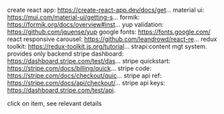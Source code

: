 create react app: https://create-react-app.dev/docs/get...
material ui: https://mui.com/material-ui/getting-s...
formik: https://formik.org/docs/overview#inst...
yup validation: https://github.com/jquense/yup
google fonts: https://fonts.google.com/
react responsive carousel: https://github.com/leandrowd/react-re...
redux toolkit: https://redux-toolkit.js.org/tutorial...
strapi:content mgt system. provides only backend
stripe dashboard: https://dashboard.stripe.com/test/das...
stripe quickstart: https://stripe.com/docs/billing/quick...
stripe code: https://stripe.com/docs/checkout/quic...
stripe api ref: https://stripe.com/docs/api/checkout/...
stripe api keys: https://dashboard.stripe.com/test/api.


click on item, see relevant details
